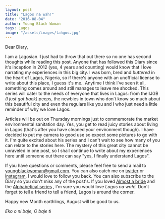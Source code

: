 ```yaml
---
layout: post
title: "Lagos na wah!"
date: "2016-08-04"
author: Young Black Woman
tags: Lagos
image: "/assets/images/lahgos.jpg"
---
```


Dear Diary,

I am a Lagosian. I just had to throw that out there so no one has second thoughts while reading this post. Anyone that has followed this Diary since it's inception in 2012 (yes, 4 years and counting) would know that I love narrating my experiences in this big city. I was born, bred and *buttered* in the heart of Lagos, Nigeria, so if there's anyone with an unofficial license to write about this place, I guess it's me.. Anytime I think I've seen it all, something comes around and still manages to leave me shocked. This series will cater to the needs of everyone that lives in Lagos: from the IJGB *(I just got back)* peeps, the newbies in town who don't know so much about this beautiful city and even the regulars like you and I who just need a little reminder of why we love Lagos.

Articles will be out on Thursday mornings just to commemorate the market environmental sanitation day. Yes, you get to read juicy stories about living in Lagos (that's after you have cleaned your environment though). I have decided to put my camera to good use so expect some pictures to go with it. I'm quite excited about his series and I can't wait to see how many of you can relate to the stories here. The mystery of this great city cannot be unraveled in one post, so I shall continue to write about my experiences here until someone out there can say "yes, I finally understand Lagos".

If you have questions or comments, please feel free to send a mail to youngblackwoman@gmail.com. You can also catch me on [twitter](http://twitter.com/yungblackwoman) or [instagram](http://instagram.com/yungblackwoman), I would love to follow you back. You can also subscribe to the Diary so you don't miss any of the post's. If you loved [Almost a bride](http://thediaryofayoungblackwoman.com/2014/11/10/almost-bride-all-episodes.html) and the [Alphabetical series](http://thediaryofayoungblackwoman/2016/04/26/alphabetical-series.html) , I'm sure you would love *Lagos na wah!.* Don't forget to tell a friend to tell a friend, Lagos is around the corner.

Happy new Month earthlings, August will be good to us.


*Eko o ni baje, O baje ti*

